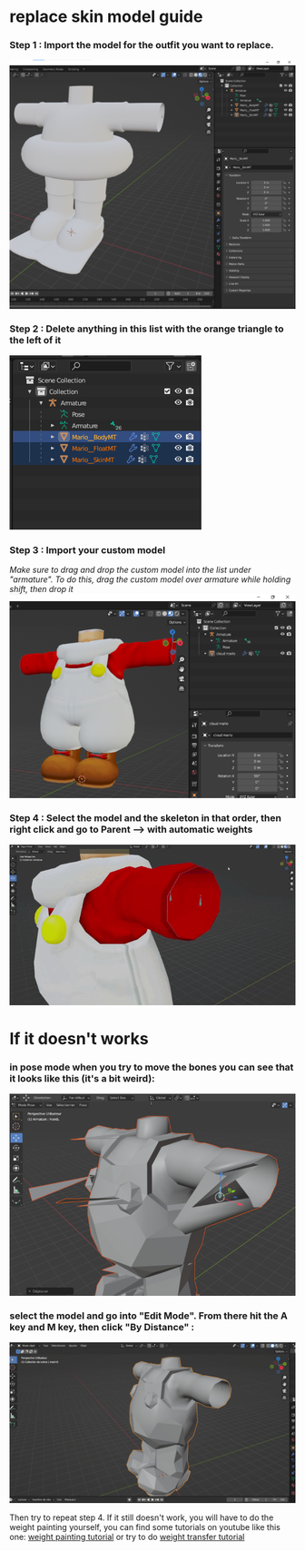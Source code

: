 # replace skin model guide

### Step 1 : Import the model for the outfit you want to replace.

![](images/img-1.png)

### Step 2 : Delete anything in this list with the orange triangle to the left of it

![](images/img-2.png)

### Step 3 : Import your custom model
*Make sure to drag and drop the custom model into the list under "armature". To do this, drag the custom model over armature while holding shift, then drop it*
![](images/img-3.png)

### Step 4 : Select the model and the skeleton in that order, then right click and go to Parent --> with automatic weights

![](images/vid-1.gif)

# If it doesn't works
### in pose mode when you try to move the bones you can see that it looks like this (it's a bit weird):
![](images/img-5.png)

### select the model and go into "Edit Mode". From there hit the A key and M key, then click "By Distance" :

![](images/vid-2.gif)

Then try to repeat step 4. If it still doesn't work, you will have to do the weight painting yourself, you can find some tutorials on youtube like this one: [weight painting tutorial](https://www.youtube.com/watch?v=4fICQmBEt4Y&ab_channel=RoyalSkies) or try to do [weight transfer tutorial](https://youtu.be/IPQ2QVVIxLU?si=uVN2yx7sUsW5LayE)